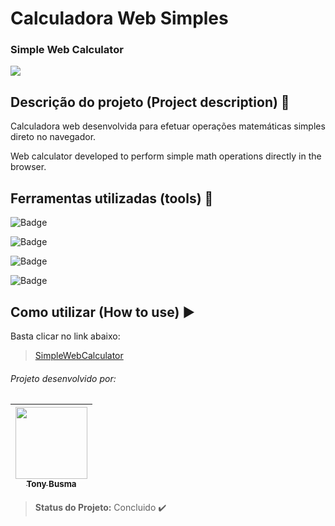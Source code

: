 # Calculadora Web Simples
### Simple Web Calculator

<img src="https://user-images.githubusercontent.com/90411176/171858707-54f4a470-6221-4199-8f3b-dd6ccaf28abd.png">

## Descrição do projeto (Project description) :page_with_curl:

Calculadora web desenvolvida para efetuar operações matemáticas simples direto no navegador.

Web calculator developed to perform simple math operations directly in the browser.

## Ferramentas utilizadas (tools) :wrench:

![Badge](https://img.shields.io/static/v1?label=VScode&message=IDE/editor&color=9cf&style=plastic&logo=vsco)

![Badge](https://img.shields.io/static/v1?label=HTML&message=markup&color=red&style=plastic&logo=html5)

![Badge](https://img.shields.io/static/v1?label=CSS&message=style&color=blue&style=plastic&logo=css3)

![Badge](https://img.shields.io/static/v1?label=JavaScript&message=language&color=yellow&style=plastic&logo=javascript)

## Como utilizar (How to use) :arrow_forward:

Basta clicar no link abaixo:

> [SimpleWebCalculator](https://tonybusma.github.io/SimpleWebCalculator/)

###### Projeto desenvolvido por:

[<img src="https://user-images.githubusercontent.com/90411176/171323461-8c149ca3-f61c-4d21-b8b5-04319a5b7189.jpg" width=115 > <br> <sub> Tony Busma </sub>](https://github.com/tonybusma) |
| :---: |

> **Status do Projeto:** Concluido :heavy_check_mark:
